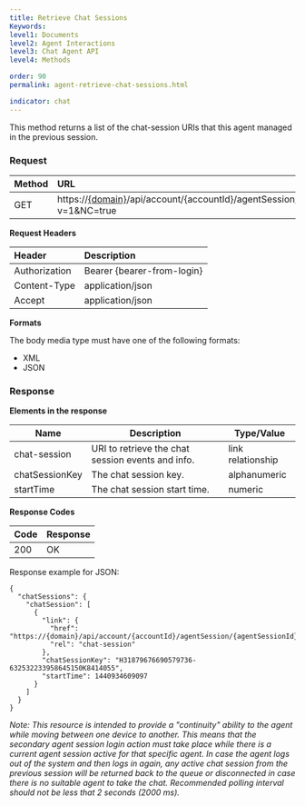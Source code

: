 ```yaml
---
title: Retrieve Chat Sessions
Keywords:
level1: Documents
level2: Agent Interactions
level3: Chat Agent API
level4: Methods

order: 90
permalink: agent-retrieve-chat-sessions.html

indicator: chat
---
```


This method returns a list of the chat-session URIs that this agent managed in the previous session.

### Request

 |Method|  URL |
 |:---  |:--- |
 |GET|  https://[{domain}](https://developers.liveperson.com/agent-domain-domain-api.html)/api/account/{accountId}/agentSession/{agentSessionId}/chatSessions?v=1&NC=true |

**Request Headers**

 |Header|  Description| 
 |:---  |:--- |
 |Authorization| Bearer {bearer-from-login} |
 |Content-Type|  application/json |
 |Accept|  application/json |

**Formats**

The body media type must have one of the following formats:

- XML
- JSON

### Response

**Elements in the response**

 | Name           | Description                                       | Type/Value        |
|----------------|---------------------------------------------------|-------------------|
| chat-session   | URI to retrieve the chat session events and info. | link relationship |
| chatSessionKey | The chat session key.                             | alphanumeric      |
| startTime      | The chat session start time.                      | numeric           |

**Response Codes**

 |Code|  Response| 
 |:---|  :---| 
 |200|  OK| 

Response example for JSON:

    {
      "chatSessions": {
        "chatSession": [
          {
            "link": {
              "href": "https://{domain}/api/account/{accountId}/agentSession/{agentSessionId}/chat/{chatId}",
              "rel": "chat-session"
            },
            "chatSessionKey": "H31879676690579736-632532233958645150K8414055",
            "startTime": 1440934609097
          }
        ]
      }
    }   

*Note: This resource is intended to provide a "continuity" ability to the agent while moving between one device to another. This means that the secondary agent session login action must take place while there is a current agent session active for that specific agent. In case the agent logs out of the system and then logs in again, any active chat session from the previous session will be returned back to the queue or disconnected in case there is no suitable agent to take the chat. Recommended polling interval should not be less that 2 seconds (2000 ms).*
